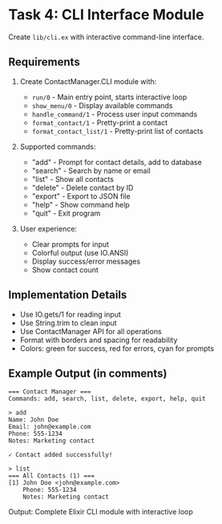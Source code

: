 # Task 4: CLI Interface Module

Create `lib/cli.ex` with interactive command-line interface.

## Requirements
1. Create ContactManager.CLI module with:
   - `run/0` - Main entry point, starts interactive loop
   - `show_menu/0` - Display available commands
   - `handle_command/1` - Process user input commands
   - `format_contact/1` - Pretty-print a contact
   - `format_contact_list/1` - Pretty-print list of contacts

2. Supported commands:
   - "add" - Prompt for contact details, add to database
   - "search" - Search by name or email
   - "list" - Show all contacts
   - "delete" - Delete contact by ID
   - "export" - Export to JSON file
   - "help" - Show command help
   - "quit" - Exit program

3. User experience:
   - Clear prompts for input
   - Colorful output (use IO.ANSI)
   - Display success/error messages
   - Show contact count

## Implementation Details
- Use IO.gets/1 for reading input
- Use String.trim to clean input
- Use ContactManager API for all operations
- Format with borders and spacing for readability
- Colors: green for success, red for errors, cyan for prompts

## Example Output (in comments)
```
=== Contact Manager ===
Commands: add, search, list, delete, export, help, quit

> add
Name: John Doe
Email: john@example.com
Phone: 555-1234
Notes: Marketing contact

✓ Contact added successfully!

> list
=== All Contacts (1) ===
[1] John Doe <john@example.com>
    Phone: 555-1234
    Notes: Marketing contact
```

Output: Complete Elixir CLI module with interactive loop
